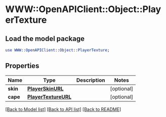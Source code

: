 # WWW::OpenAPIClient::Object::PlayerTexture

## Load the model package
```perl
use WWW::OpenAPIClient::Object::PlayerTexture;
```

## Properties
Name | Type | Description | Notes
------------ | ------------- | ------------- | -------------
**skin** | [**PlayerSkinURL**](PlayerSkinURL.md) |  | [optional] 
**cape** | [**PlayerTextureURL**](PlayerTextureURL.md) |  | [optional] 

[[Back to Model list]](../README.md#documentation-for-models) [[Back to API list]](../README.md#documentation-for-api-endpoints) [[Back to README]](../README.md)


